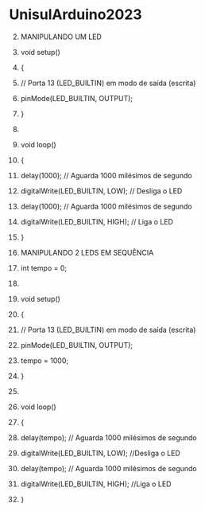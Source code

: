 # UnisulArduino2023

2. MANIPULANDO UM LED
   
1. void setup()
2. {
3. // Porta 13 (LED_BUILTIN) em modo de saída (escrita)
4. pinMode(LED_BUILTIN, OUTPUT);
5. }
6.
7. void loop()
8. {
9. delay(1000); // Aguarda 1000 milésimos de segundo
10. digitalWrite(LED_BUILTIN, LOW); // Desliga o LED
11. delay(1000); // Aguarda 1000 milésimos de segundo
12. digitalWrite(LED_BUILTIN, HIGH); // Liga o LED
13. }

3. MANIPULANDO 2 LEDS EM SEQUÊNCIA
   
1. int tempo = 0;
2.
3. void setup()
4. {
5. // Porta 13 (LED_BUILTIN) em modo de saída (escrita)
6. pinMode(LED_BUILTIN, OUTPUT);
7. tempo = 1000;
8. }
9.
10. void loop()
11. {
12. delay(tempo); // Aguarda 1000 milésimos de segundo
13. digitalWrite(LED_BUILTIN, LOW); //Desliga o LED
14. delay(tempo); // Aguarda 1000 milésimos de segundo
15. digitalWrite(LED_BUILTIN, HIGH); //Liga o LED
16. }
